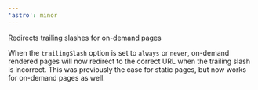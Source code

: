 ```yaml
---
'astro': minor
---
```


Redirects trailing slashes for on-demand pages

When the `trailingSlash` option is set to `always` or `never`, on-demand rendered pages will now redirect to the correct URL when the trailing slash is incorrect. This was previously the case for static pages, but now works for on-demand pages as well.
